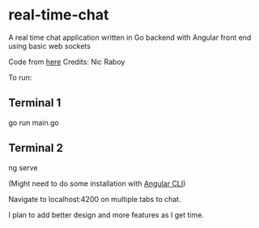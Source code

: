 # real-time-chat
A real time chat application written in Go backend with Angular front end using basic web sockets

Code from <a href="https://www.thepolyglotdeveloper.com/2016/12/create-real-time-chat-app-golang-angular-2-websockets/">here</a>
Credits: Nic Raboy

To run:

Terminal 1
------------
go run main.go

Terminal 2
------------
ng serve

(Might need to do some installation with <a href="https://cli.angular.io/">Angular CLI</a>)

Navigate to localhost:4200 on multiple tabs to chat.

I plan to add better design and more features as I get time.
